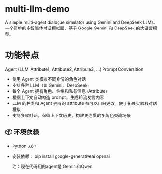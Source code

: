 # multi-llm-demo
A simple multi-agent dialogue simulator using Gemini and DeepSeek LLMs.
一个简单的多智能体对话模拟器，基于 Google Gemini 和 DeepSeek 的大语言模型。

# 功能特点

Agent (LLM, Attribute1, Attribute2, Attribute3, ...)
Prompt
Conversition

- 使用 Agent 类模拟不同身份的角色对话  
- 支持多种 LLM（如 Gemini、DeepSeek）  
- 每个 Agent 拥有角色、性格和私有信息 (Attribute)  
- 根据上下文自动构造 prompt，生成轮流发言内容  
- LLM 的种类和 Agent 拥有的 attribute 都可以自由更改，便于拓展实验和对话模拟  
- 支持多轮对话，保留上下文历史，构建更连贯的多角色交流场景 


## 📦 环境依赖
- Python 3.8+
- 安装依赖：
  pip install google-generativeai openai

  注：现在代码用的agent是 Gemini和Qwen
